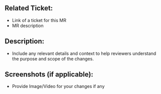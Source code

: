 ## Related Ticket:

- Link of a ticket for this MR
- MR description

## Description:

- Include any relevant details and context to help reviewers understand the purpose and scope of the changes.

## Screenshots (if applicable):

- Provide Image/Video for your changes if any
